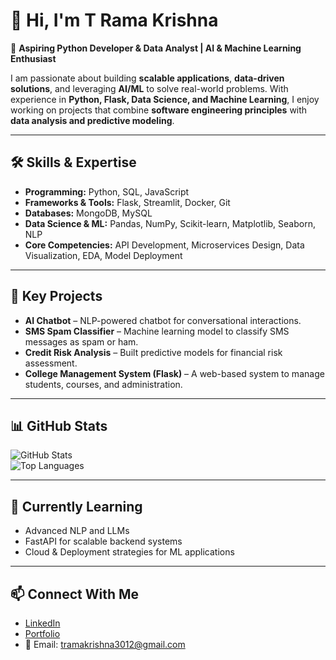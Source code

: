 # 👋 Hi, I'm T Rama Krishna  

🎯 **Aspiring Python Developer & Data Analyst | AI & Machine Learning Enthusiast**

I am passionate about building **scalable applications**, **data-driven solutions**, and leveraging **AI/ML** to solve real-world problems. With experience in **Python, Flask, Data Science, and Machine Learning**, I enjoy working on projects that combine **software engineering principles** with **data analysis and predictive modeling**.  

---

## 🛠️ Skills & Expertise  
- **Programming:** Python, SQL, JavaScript  
- **Frameworks & Tools:** Flask, Streamlit, Docker, Git  
- **Databases:** MongoDB, MySQL  
- **Data Science & ML:** Pandas, NumPy, Scikit-learn, Matplotlib, Seaborn, NLP  
- **Core Competencies:** API Development, Microservices Design, Data Visualization, EDA, Model Deployment  

---

## 📌 Key Projects  

- **AI Chatbot** – NLP-powered chatbot for conversational interactions.  
- **SMS Spam Classifier** – Machine learning model to classify SMS messages as spam or ham.  
- **Credit Risk Analysis** – Built predictive models for financial risk assessment.  
- **College Management System (Flask)** – A web-based system to manage students, courses, and administration.  

---

## 📊 GitHub Stats  

![GitHub Stats](https://github-readme-stats.vercel.app/api?username=tramakrishna3012&show_icons=true&theme=default)  
![Top Languages](https://github-readme-stats.vercel.app/api/top-langs/?username=tramakrishna3012&layout=compact&theme=default)  

---

## 🌱 Currently Learning  
- Advanced NLP and LLMs  
- FastAPI for scalable backend systems  
- Cloud & Deployment strategies for ML applications  

---

## 📫 Connect With Me  
- [LinkedIn](https://www.linkedin.com/in/t-rama-krishna)  
- [Portfolio](https://t-r-krishna.vercel.app/)  
- 📧 Email: tramakrishna3012@gmail.com  
